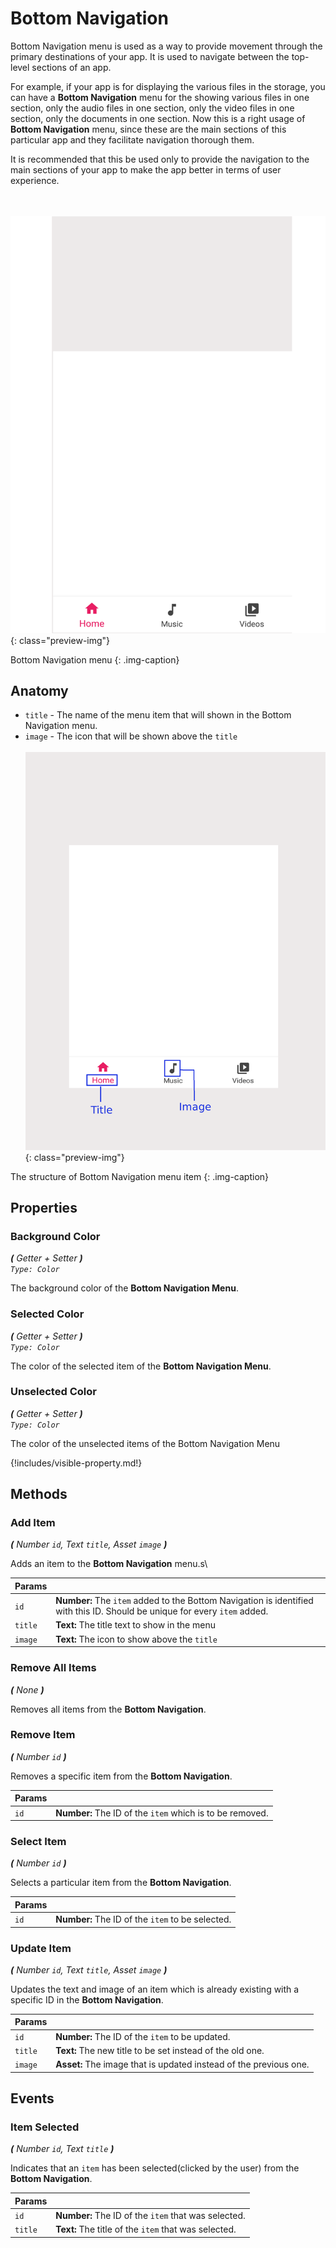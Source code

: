 

# Bottom Navigation

Bottom Navigation menu is used as a way to provide movement through the primary destinations of your app.
It is used to navigate between the top-level sections of an app.

For example, if your app is for displaying the various files in the storage, you can have a **Bottom Navigation** menu for
the showing various files in one section, only the audio files in one section, only the video files in one section, only the documents 
in one section. Now this is a right usage of **Bottom Navigation** menu, since these are the main sections of this particular app and
they facilitate navigation thorough them. 

It is recommended that this be used only to provide the navigation to the main sections of your app
to make the app better in terms of user experience.


<br><br>
![Preview of bottom nav](/assets/images/components/user-interface/bottom-navigation/preview.png){: class="preview-img"}

Bottom Navigation menu
{: .img-caption}


## Anatomy

* `title` - The name of the menu item that will shown in the Bottom Navigation menu.
* `image` - The icon that will be shown above the `title`
<br><br>
![Anatomy of bottom nav](/assets/images/components/user-interface/bottom-navigation/anatomy.png){: class="preview-img"}

The structure of Bottom Navigation menu item
{: .img-caption}



## Properties

### Background Color

_**\(** Getter + Setter **\)**    
`Type: Color`_

The background color of the **Bottom Navigation Menu**.


### Selected Color

_**\(** Getter + Setter **\)**    
`Type: Color`_

The color of the selected item of the **Bottom Navigation Menu**.


### Unselected Color

_**\(** Getter + Setter **\)**    
`Type: Color`_

The color of the unselected items of the Bottom Navigation Menu


{!includes/visible-property.md!}


## Methods


### Add Item
_**\(**  Number `id`, Text `title`, Asset `image`  **\)**_

Adds an item to the **Bottom Navigation** menu.s\

Params               | []() 
-------------------- | ---------- 
`id`                 | **Number:** The `item` added to the Bottom Navigation is identified with this ID. Should be unique for every `item` added.
`title`              | **Text:** The title text to show in the menu
`image`              | **Text:** The icon to show above the `title`


### Remove All Items
_**\(**  None  **\)**_

Removes all items from the **Bottom Navigation**.


### Remove Item
_**\(**  Number `id`  **\)**_

Removes a specific item from the **Bottom Navigation**.

Params               | []() 
-------------------- | ---------- 
`id`                 | **Number:** The ID of the `item` which is to be removed.


### Select Item
_**\(**  Number `id`  **\)**_

Selects a particular item from the **Bottom Navigation**.

Params               | []() 
-------------------- | ---------- 
`id`                 | **Number:** The ID of the `item` to be selected.


### Update Item
_**\(**  Number `id`, Text `title`, Asset `image`  **\)**_

Updates the text and image of an item which is already existing with a specific ID in the **Bottom Navigation**.

Params               | []() 
-------------------- | ---------- 
`id`                 | **Number:** The ID of the `item` to be updated.
`title`              | **Text:** The new title to be set instead of the old one.
`image`              | **Asset:** The image that is updated instead of the previous one.


## Events


### Item Selected
_**\(**  Number `id`, Text `title`  **\)**_

Indicates that an `item` has been selected(clicked by the user) from the **Bottom Navigation**.

Params               | []() 
-------------------- | ---------- 
`id`                 | **Number:** The ID of the `item` that was selected.
`title`              | **Text:** The title of the `item` that was selected.

